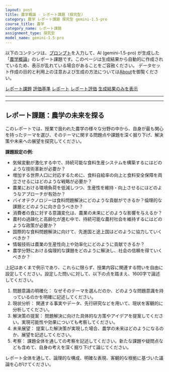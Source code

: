 ```yaml
---
layout: post
title: 農学概論 - レポート課題 (探究型)
category: 農学 レポート課題 探究型 gemini-1.5-pro
course_title: 農学
category_name: レポート課題
assignment_type: 探究型
model_name: gemini-1.5-pro
---
```


以下のコンテンツは、[プロンプト](https://github.com/takedatoshiyuki/synthetic_assignments/tree/main/generated/農学/gemini-1.5-pro/prompt_レポート課題-探究型.md)を入力して、AI (gemini-1.5-pro) が生成した「[農学概論](/contents/農学/)」のレポート課題です。このページは生成結果から自動的に作成されているため、表示が乱れている場合があることをご容赦ください。
データセット作成の目的と利用上の注意および生成の方法については[About](/About)を御覧ください。

[レポート課題](../レポート課題-探究型)
[評価基準](../評価基準-探究型)
[レポート](../レポート-探究型)
[レポート評価](../レポート評価-探究型)
[生成結果のみを表示](https://github.com/takedatoshiyuki/synthetic_assignments/tree/main/generated/農学/gemini-1.5-pro/レポート課題-探究型.md)
  

***
***
  
## レポート課題：農学の未来を探る

このレポートでは、授業で扱われた農学の様々な分野の中から、自身が最も関心を持ったテーマを選び、そのテーマに関する問題点や課題を深く掘り下げ、解決策や未来への展望を探究してください。

**課題設定の例:**

* 気候変動が激化する中で、持続可能な食料生産システムを構築するにはどのような技術革新が必要か？
* 増加する世界人口に対応するために、食料自給率の向上と食料安全保障を両立させるにはどのような戦略が必要か？
* 農業における環境負荷を低減しつつ、生産性を維持・向上させるにはどのようなアプローチが有効か？
* バイオテクノロジーは食料問題解決にどのような貢献ができるか？倫理的な課題とどのように向き合うべきか？
* 消費者の食に対する意識変化は、農業の未来にどのような影響を与えるか？
* 農村の過疎化と高齢化が進む中で、持続可能な農村社会を維持するにはどのような政策が必要か？
* 国際的な食料問題解決に向けて、先進国と途上国はどのように協力していくべきか？
* 情報技術は農業の生産性向上や効率化にどのように貢献できるか？
* 農学分野における倫理的な課題をどのように解決し、社会の信頼を得ていくべきか？


上記はあくまで例示であり、これらに限らず、授業内容に関連する問いを自由に設定してください。設定した問いに対して、以下の点を踏まえ、1600字で論述してください。

1. 問題意識の明確化： なぜそのテーマを選んだのか、どのような問題意識を持っているのかを明確に記述してください。
2. 現状分析： 関連する事実やデータ、先行研究などを用いて、現状を客観的に分析してください。
3. 解決策の提案： 問題解決に向けた具体的な方策やアイデアを提案してください。実現可能性や効果についても考察してください。
4. 未来展望： 提案した解決策が実現した場合、農学の未来はどのようになるのか、展望を記述してください。
5. 考察： 課題全体を通しての考察を記述してください。新たな課題や疑問点なども含めて、自身の考えを深く掘り下げて論じてください。


レポート全体を通して、論理的な構成、明確な表現、客観的な根拠に基づいた議論を心がけてください。
